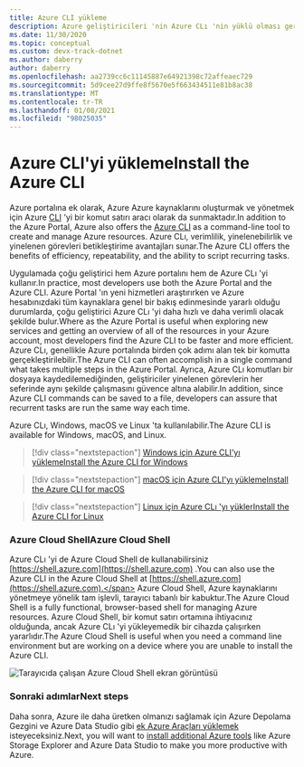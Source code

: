 ```yaml
---
title: Azure CLI yükleme
description: Azure geliştiricileri 'nin Azure CLı 'nin yüklü olması gerekir, bu nedenle bu makalede CLı ve nereden indirileceği ve yükleneceğine ilişkin durumlar açıklanmaktadır.
ms.date: 11/30/2020
ms.topic: conceptual
ms.custom: devx-track-dotnet
ms.author: daberry
author: daberry
ms.openlocfilehash: aa2739cc6c11145887e64921398c72affeaec729
ms.sourcegitcommit: 5d9cee27d9ffe8f5670e5f663434511e81b8ac38
ms.translationtype: MT
ms.contentlocale: tr-TR
ms.lasthandoff: 01/08/2021
ms.locfileid: "98025035"
---
```

# <a name="install-the-azure-cli"></a><span data-ttu-id="9d876-103">Azure CLI'yi yükleme</span><span class="sxs-lookup"><span data-stu-id="9d876-103">Install the Azure CLI</span></span>

<span data-ttu-id="9d876-104">Azure portalına ek olarak, Azure Azure kaynaklarını oluşturmak ve yönetmek için Azure [CLI](/cli/azure/) 'yi bir komut satırı aracı olarak da sunmaktadır.</span><span class="sxs-lookup"><span data-stu-id="9d876-104">In addition to the Azure Portal, Azure also offers the [Azure CLI](/cli/azure/) as a command-line tool to create and manage Azure resources.</span></span> <span data-ttu-id="9d876-105">Azure CLı, verimlilik, yinelenebilirlik ve yinelenen görevleri betikleştirime avantajları sunar.</span><span class="sxs-lookup"><span data-stu-id="9d876-105">The Azure CLI offers the benefits of efficiency, repeatability, and the ability to script recurring tasks.</span></span>  

<span data-ttu-id="9d876-106">Uygulamada çoğu geliştirici hem Azure portalını hem de Azure CLı 'yi kullanır.</span><span class="sxs-lookup"><span data-stu-id="9d876-106">In practice, most developers use both the Azure Portal and the Azure CLI.</span></span> <span data-ttu-id="9d876-107">Azure Portal 'ın yeni hizmetleri araştırırken ve Azure hesabınızdaki tüm kaynaklara genel bir bakış edinmesinde yararlı olduğu durumlarda, çoğu geliştirici Azure CLı 'yi daha hızlı ve daha verimli olacak şekilde bulur.</span><span class="sxs-lookup"><span data-stu-id="9d876-107">Where as the Azure Portal is useful when exploring new services and getting an overview of all of the resources in your Azure account, most developers find the Azure CLI to be faster and more efficient.</span></span>  <span data-ttu-id="9d876-108">Azure CLı, genellikle Azure portalında birden çok adımı alan tek bir komutta gerçekleştirilebilir.</span><span class="sxs-lookup"><span data-stu-id="9d876-108">The Azure CLI can often accomplish in a single command what takes multiple steps in the Azure Portal.</span></span>  <span data-ttu-id="9d876-109">Ayrıca, Azure CLı komutları bir dosyaya kaydedilemediğinden, geliştiriciler yinelenen görevlerin her seferinde aynı şekilde çalışmasını güvence altına alabilir.</span><span class="sxs-lookup"><span data-stu-id="9d876-109">In addition, since Azure CLI commands can be saved to a file, developers can assure that recurrent tasks are run the same way each time.</span></span>

<span data-ttu-id="9d876-110">Azure CLı, Windows, macOS ve Linux 'ta kullanılabilir.</span><span class="sxs-lookup"><span data-stu-id="9d876-110">The Azure CLI is available for Windows, macOS, and Linux.</span></span>

> [!div class="nextstepaction"]
> [<span data-ttu-id="9d876-111">Windows için Azure CLI'yı yükleme</span><span class="sxs-lookup"><span data-stu-id="9d876-111">Install the Azure CLI for Windows</span></span>](/cli/azure/install-azure-cli-windows?tabs=azure-cli)

> [!div class="nextstepaction"]
> [<span data-ttu-id="9d876-112">macOS için Azure CLI'yı yükleme</span><span class="sxs-lookup"><span data-stu-id="9d876-112">Install the Azure CLI for macOS</span></span>](/cli/azure/install-azure-cli-macos)

> [!div class="nextstepaction"]
> [<span data-ttu-id="9d876-113">Linux için Azure CLı 'yı yükler</span><span class="sxs-lookup"><span data-stu-id="9d876-113">Install the Azure CLI for Linux</span></span>](/cli/azure/install-azure-cli-linux)

### <a name="azure-cloud-shell"></a><span data-ttu-id="9d876-114">Azure Cloud Shell</span><span class="sxs-lookup"><span data-stu-id="9d876-114">Azure Cloud Shell</span></span>

<span data-ttu-id="9d876-115">Azure CLı 'yi de Azure Cloud Shell de kullanabilirsiniz [https://shell.azure.com](https://shell.azure.com) .</span><span class="sxs-lookup"><span data-stu-id="9d876-115">You can also use the Azure CLI in the Azure Cloud Shell at [https://shell.azure.com](https://shell.azure.com).</span></span>  <span data-ttu-id="9d876-116">Azure Cloud Shell, Azure kaynaklarını yönetmeye yönelik tam işlevli, tarayıcı tabanlı bir kabuktur.</span><span class="sxs-lookup"><span data-stu-id="9d876-116">The Azure Cloud Shell is a fully functional, browser-based shell for managing Azure resources.</span></span>  <span data-ttu-id="9d876-117">Azure Cloud Shell, bir komut satırı ortamına ihtiyacınız olduğunda, ancak Azure CLı 'yi yükleyemedik bir cihazda çalışırken yararlıdır.</span><span class="sxs-lookup"><span data-stu-id="9d876-117">The Azure Cloud Shell is useful when you need a command line environment but are working on a device where you are unable to install the Azure CLI.</span></span>

![Tarayıcıda çalışan Azure Cloud Shell ekran görüntüsü](media/azure-cloud-shell.png)

### <a name="next-steps"></a><span data-ttu-id="9d876-119">Sonraki adımlar</span><span class="sxs-lookup"><span data-stu-id="9d876-119">Next steps</span></span>

<span data-ttu-id="9d876-120">Daha sonra, Azure ile daha üretken olmanızı sağlamak için Azure Depolama Gezgini ve Azure Data Studio gibi [ek Azure Araçları yüklemek](./azure-tools.md) isteyeceksiniz.</span><span class="sxs-lookup"><span data-stu-id="9d876-120">Next, you will want to [install additional Azure tools](./azure-tools.md) like Azure Storage Explorer and Azure Data Studio to make you more productive with Azure.</span></span>
